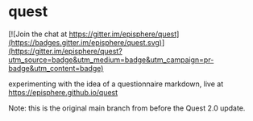 # quest

[![Join the chat at https://gitter.im/episphere/quest](https://badges.gitter.im/episphere/quest.svg)](https://gitter.im/episphere/quest?utm_source=badge&utm_medium=badge&utm_campaign=pr-badge&utm_content=badge)

experimenting with the idea of a questionnaire markdown, live at https://episphere.github.io/quest

Note: this is the original main branch from before the Quest 2.0 update.
